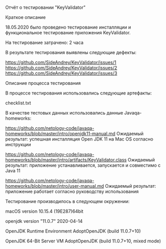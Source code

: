 Отчёт о тестировании "KeyValidator"

Краткое описание

18.05.2020 было проведено тестирование инсталляции и функциональное тестирование приложения KeyValidator.

На тестирование затрачено: 2 часа

В результате тестирования выявлены следующие дефекты:

https://github.com/SideAndrey/KeyValidator/issues/1
https://github.com/SideAndrey/KeyValidator/issues/2
https://github.com/SideAndrey/KeyValidator/issues/3

Описание процесса тестирования

В процессе тестирования использовались следующие артефакты:

checklist.txt

В качестве тестовых данных использовались данные Javaqa-homeworks:

https://github.com/netology-code/javaqa-homeworks/blob/master/intro/openjdk11-manual.md
Ожидаемый результат: успешная инсталляция Open JDK 11 на Mac OS согласно инструкции

https://github.com/netology-code/javaqa-homeworks/blob/master/intro/artifacts/KeyValidator.class
Ожидаемый результат: приложение устанавливается, запускается и совместимо с Java 11

https://github.com/netology-code/javaqa-homeworks/blob/master/intro/user-manual.md
Ожидаемый результат: приложение работает согласно руководству использования

Тестирование производилось в следующем окружении:

macOS version 10.15.4 (19E287)64bit 

openjdk version "11.0.7" 2020-04-14

OpenJDK Runtime Environment AdoptOpenJDK (build 11.0.7+10)

OpenJDK 64-Bit Server VM AdoptOpenJDK (build 11.0.7+10, mixed mode)
